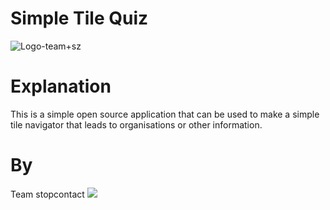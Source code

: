 # Simple Tile Quiz
![Logo-team+sz](https://user-images.githubusercontent.com/45194850/118813788-c6db9900-b8af-11eb-9bbb-a11d21a6da83.png)

# Explanation
This is a simple open source application that can be used to make a simple tile navigator that leads to organisations or other information.

# By
Team stopcontact
<a href="https://github.com/dustmarijn/Simple-Tile-Quiz/graphs/contributors">
  <img src="https://contrib.rocks/image?repo=dustmarijn/Simple-Tile-Quiz" />
</a>
